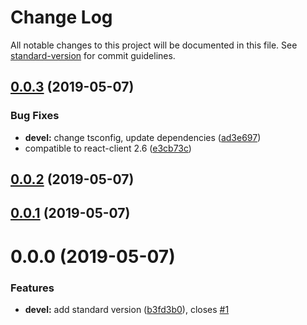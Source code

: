 # Change Log

All notable changes to this project will be documented in this file. See [standard-version](https://github.com/conventional-changelog/standard-version) for commit guidelines.

<a name="0.0.3"></a>
## [0.0.3](https://github.com/nurdiansyah/graphql-client/compare/v0.0.2...v0.0.3) (2019-05-07)


### Bug Fixes

* **devel:** change tsconfig, update dependencies ([ad3e697](https://github.com/nurdiansyah/graphql-client/commit/ad3e697))
* compatible to react-client 2.6 ([e3cb73c](https://github.com/nurdiansyah/graphql-client/commit/e3cb73c))



<a name="0.0.2"></a>
## [0.0.2](https://github.com/nurdiansyah/graphql-client/compare/v0.0.1...v0.0.2) (2019-05-07)



<a name="0.0.1"></a>
## [0.0.1](https://github.com/nurdiansyah/graphql-client/compare/v0.0.0...v0.0.1) (2019-05-07)



<a name="0.0.0"></a>
# 0.0.0 (2019-05-07)


### Features

* **devel:** add standard version ([b3fd3b0](https://github.com/nurdiansyah/graphql-client/commit/b3fd3b0)), closes [#1](https://github.com/nurdiansyah/graphql-client/issues/1)

